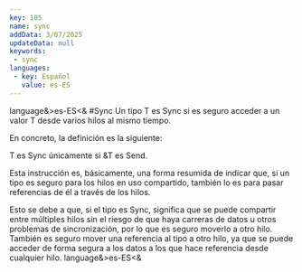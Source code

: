 ```yaml
---
key: 105
name: sync
addData: 3/07/2025
updateData: null
keywords: 
 - sync
languages:
 - key: Español
   value: es-ES
---
```

language&>es-ES<&
#Sync
Un tipo T es Sync si es seguro acceder a un valor T desde varios hilos al mismo tiempo.

En concreto, la definición es la siguiente:

T es Sync únicamente si &T es Send.

Esta instrucción es, básicamente, una forma resumida de indicar que, si un tipo es seguro para los hilos en uso compartido, también lo es para pasar referencias de él a través de los hilos.

Esto se debe a que, si el tipo es Sync, significa que se puede compartir entre múltiples hilos sin el riesgo de que haya carreras de datos u otros problemas de sincronización, por lo que es seguro moverlo a otro hilo. También es seguro mover una referencia al tipo a otro hilo, ya que se puede acceder de forma segura a los datos a los que hace referencia desde cualquier hilo.
language&>es-ES<&